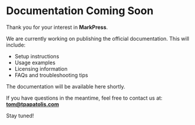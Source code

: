 # Documentation Coming Soon

Thank you for your interest in **MarkPress**.

We are currently working on publishing the official documentation. This will include:

- Setup instructions
- Usage examples
- Licensing information
- FAQs and troubleshooting tips

The documentation will be available here shortly.

If you have questions in the meantime, feel free to contact us at:  
**tom@tpapatolis.com**

Stay tuned!
